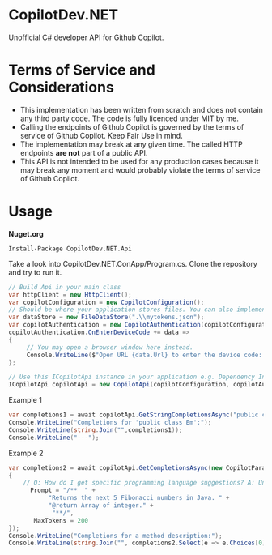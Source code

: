 # CopilotDev.NET

Unofficial C# developer API for Github Copilot. 

# Terms of Service and Considerations

* This implementation has been written from scratch and does not contain any third party code. The code is fully licenced under MIT by me.
* Calling the endpoints of Github Copilot is governed by the terms of service of Github Copilot. Keep Fair Use in mind.
* The implementation may break at any given time. The called HTTP endpoints **are not** part of a public API.
* This API is not intended to be used for any production cases because it may break any moment and would probably violate the terms of service of Github Copilot.

# Usage

**Nuget.org**
```
Install-Package CopilotDev.NET.Api
```

Take a look into CopilotDev.NET.ConApp/Program.cs. Clone the repository and try to run it.

```cs
// Build Api in your main class
var httpClient = new HttpClient();
var copilotConfiguration = new CopilotConfiguration();
// Should be where your application stores files. You can also implement CopilotDev.NET.Api.Contract.IDataStore instead to store it in your own storage (e.g. database).
var dataStore = new FileDataStore(".\\mytokens.json"); 
var copilotAuthentication = new CopilotAuthentication(copilotConfiguration, dataStore, httpClient);
copilotAuthentication.OnEnterDeviceCode += data =>
{
     // You may open a browser window here instead.
     Console.WriteLine($"Open URL {data.Url} to enter the device code: {data.UserCode}");
};

// Use this ICopilotApi instance in your application e.g. Dependency Injection of ICopilotApi
ICopilotApi copilotApi = new CopilotApi(copilotConfiguration, copilotAuthentication, httpClient);
```

Example 1
```cs
var completions1 = await copilotApi.GetStringCompletionsAsync("public class Em");
Console.WriteLine("Completions for 'public class Em':");
Console.WriteLine(string.Join("",completions1));
Console.WriteLine("---");
  ```          

Example 2
```cs
var completions2 = await copilotApi.GetCompletionsAsync(new CopilotParameters
{
    // Q: How do I get specific programming language suggestions? A: Unknown, however you can always add more context to your prompt like 'in Java'.
      Prompt = "/**  " +
           "Returns the next 5 Fibonacci numbers in Java. " +
           "@return Array of integer." +
            "**/",
       MaxTokens = 200
});
Console.WriteLine("Completions for a method description:");
Console.WriteLine(string.Join("", completions2.Select(e => e.Choices[0].Text)));
```


